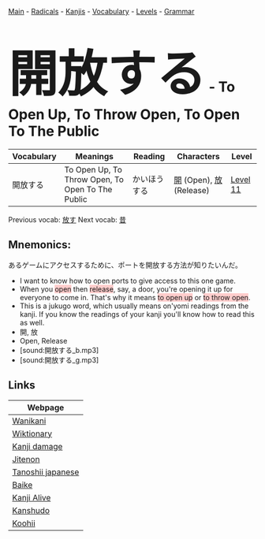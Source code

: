 <style> bigfont {font-size: 100px}</style>
[Main](../README.md) -
[Radicals](../radicals.md) -
[Kanjis](../kanjis.md) -
[Vocabulary](../vocabulary.md) -
[Levels](../levels.md) -
[Grammar](../grammar.md)
# <bigfont> 開放する</bigfont> - To Open Up, To Throw Open, To Open To The Public 

| Vocabulary | Meanings | Reading | Characters | Level |
| --- | --- | --- | --- | --- |
| 開放する | To Open Up, To Throw Open, To Open To The Public | かいほうする |  [開](../kanjis/開.md) (Open), [放](../kanjis/放.md) (Release) | [Level 11](../levels/wk_level11.md) |

Previous vocab: [放す](放す.md) Next vocab: [昔](昔.md) 

## Mnemonics:
あるゲームにアクセスするために、ポートを開放する方法が知りたいんだ。
* I want to know how to open ports to give access to this one game.
* When you <span style="background-color:#ffcccb"> open</span> then <span style="background-color:#ffcccb"> release</span>, say, a door, you're opening it up for everyone to come in. That's why it means <span style="background-color:#ffcccb"> to open up</span> or <span style="background-color:#ffcccb"> to throw open</span>.
* This is a jukugo word, which usually means on'yomi readings from the kanji. If you know the readings of your kanji you'll know how to read this as well.
* 開, 放
* Open, Release
* [sound:開放する_b.mp3]
* [sound:開放する_g.mp3]


## Links 

| Webpage |
| --- |
| [Wanikani          ](https://www.wanikani.com/kanji/開放する) |
| [Wiktionary        ](https://en.wiktionary.org/wiki/開放する) |
| [Kanji damage      ](http://www.kanjidamage.com/kanji/search?utf8=✓&q=開放する) |
| [Jitenon           ](https://jitenon.com/kanji/開放する) |
| [Tanoshii japanese ](https://www.tanoshiijapanese.com/dictionary/kanji.cfm?k=開放する) |
| [Baike             ](https://baike.baidu.com/item/開放する) |
| [Kanji Alive       ](https://app.kanjialive.com/開放する) |
| [Kanshudo          ](https://www.kanshudo.com/searchmn?q=開放する) |
| [Koohii            ](https://kanji.koohii.com/study/kanji/開放する) |
